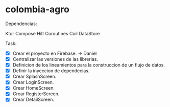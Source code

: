 # colombia-agro
Dependencias:

Ktor
Compose
Hilt
Coroutines
Coil
DataStore

Task:
- [x] Crear el proyecto en Firebase. -> Daniel
- [x] Centralizar las versiones de las librerias.
- [x] Definicion de los lineamientos para la construccion de un flujo de datos.
- [x] Definir la inyeccion de dependecias.
- [x] Crear SplashScreen.
- [x] Crear LoginScreen.
- [x] Crear HomeScreen.
- [x] Crear RegisterScreen.
- [x] Crear DetailScreen.
